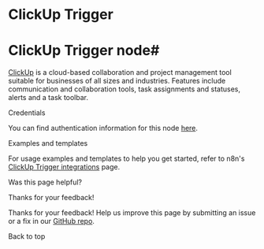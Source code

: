 # ClickUp Trigger

[ ](https://github.com/n8n-io/n8n-docs/edit/main/docs/integrations/builtin/trigger-nodes/n8n-nodes-base.clickuptrigger.md "Edit this page")

# ClickUp Trigger node#

[ClickUp](https://clickup.com/) is a cloud-based collaboration and project management tool suitable for businesses of all sizes and industries. Features include communication and collaboration tools, task assignments and statuses, alerts and a task toolbar.

Credentials

You can find authentication information for this node [here](../../credentials/clickup/).

Examples and templates

For usage examples and templates to help you get started, refer to n8n's [ClickUp Trigger integrations](https://n8n.io/integrations/clickup-trigger/) page.

Was this page helpful? 

Thanks for your feedback! 

Thanks for your feedback! Help us improve this page by submitting an issue or a fix in our [GitHub repo](https://github.com/n8n-io/n8n-docs). 

Back to top 

